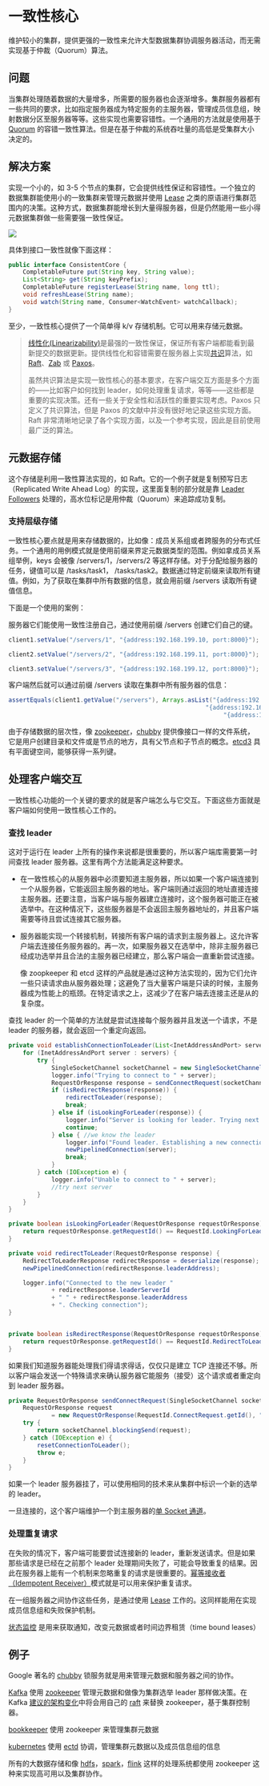 # 一致性核心

维护较小的集群，提供更强的一致性来允许大型数据集群协调服务器活动，而无需实现基于仲裁（Quorum）算法。

## 问题

当集群处理随着数据的大量增多，所需要的服务器也会逐渐增多。集群服务器都有一些共同的要求，比如指定服务器成为特定服务的主服务器，管理成员信息组，映射数据分区至服务器等等。这些实现也需要容错性。一个通用的方法就是使用基于 [Quorum](Quorum.md) 的容错一致性算法。但是在基于仲裁的系统吞吐量的高低是受集群大小决定的。

## 解决方案

实现一个小的，如 3-5 个节点的集群，它会提供线性保证和容错性。一个独立的数据集群能使用小的一致集群来管理元数据并使用 [Lease](Lease.md) 之类的原语进行集群范围内的决策。这种方式，数据集群能增长到大量得服务器，但是仍然能用一些小得元数据集群做一些需要强一致性保证。

![](../asserts/ConsistentCore.png)

具体到接口一致性就像下面这样：

```java
public interface ConsistentCore {
    CompletableFuture put(String key, String value);
    List<String> get(String keyPrefix);
    CompletableFuture registerLease(String name, long ttl);
    void refreshLease(String name);
    void watch(String name, Consumer<WatchEvent> watchCallback);
}
```

至少，一致性核心提供了一个简单得 k/v 存储机制。它可以用来存储元数据。

> [线性化(Linearizability)](https://jepsen.io/consistency/models/linearizable)是最强的一致性保证，保证所有客户端都能看到最新提交的数据更新。提供线性化和容错需要在服务器上实现[共识](https://en.wikipedia.org/wiki/Consensus_(computer_science))算法，如 [Raft](https://raft.github.io/)、[Zab](https://zookeeper.apache.org/doc/r3.4.13/zookeeperInternals.html#sc_atomicBroadcast) 或 [Paxos](https://en.wikipedia.org/wiki/Paxos_(computer_science))。
>
> 虽然共识算法是实现一致性核心的基本要求，在客户端交互方面是多个方面的——比如客户如何找到 leader，如何处理重复请求，等等——这些都是重要的实现决策。还有一些关于安全性和活跃性的重要实现考虑。Paxos 只定义了共识算法，但是 Paxos 的文献中并没有很好地记录这些实现方面。Raft 非常清晰地记录了各个实现方面，以及一个参考实现，因此是目前使用最广泛的算法。

## 元数据存储

这个存储是利用一致性算法实现的，如 Raft。它的一个例子就是复制预写日志（Replicated Write Ahead Log）的实现，这里面复制的部分就是靠 [Leader Followers]() 处理的，高水位标记是用仲裁（Quorum）来追踪成功复制。

### 支持层级存储

一致性核心要点就是用来存储数据的，比如像：成员关系组或者跨服务的分布式任务。一个通用的用例模式就是使用前缀来界定元数据类型的范围。例如拿成员关系组举例，keys 会被像 /servers/1，/servers/2 等这样存储。对于分配给服务器的任务，键值可以是 /tasks/task1， /tasks/task2。数据通过特定前缀来读取所有键值。例如，为了获取在集群中所有数据的信息，就会用前缀 /servers 读取所有键值信息。

下面是一个使用的案例：

服务器它们能使用一致性注册自己，通过使用前缀 /servers 创建它们自己的键。

```java
client1.setValue("/servers/1", "{address:192.168.199.10, port:8000}");

client2.setValue("/servers/2", "{address:192.168.199.11, port:8000}");

client3.setValue("/servers/3", "{address:192.168.199.12, port:8000}");
```

客户端然后就可以通过前缀 /servers 读取在集群中所有服务器的信息：

```java
assertEquals(client1.getValue("/servers"), Arrays.asList("{address:192.168.199.12, port:8000}", 
													   "{address:192.168.199.11, port:8000}",
                                                            "{address:192.168.199.10, port:8000}"));
```

由于存储数据的层次性，像 [zookeeper](https://zookeeper.apache.org/)，[chubby](https://research.google/pubs/pub27897/) 提供像接口一样的文件系统，它是用户创建目录和文件或是节点的地方，具有父节点和子节点的概念。[etcd3](https://coreos.com/blog/etcd3-a-new-etcd.html) 具有平面键空间，能够获得一系列键。

## 处理客户端交互

一致性核心功能的一个关键的要求的就是客户端怎么与它交互。下面这些方面就是客户端如何使用一致性核心工作的。

### 查找 leader

这对于运行在 leader 上所有的操作来说都是很重要的，所以客户端库需要第一时间查找 leader 服务器。这里有两个方法能满足这种要求。

- 在一致性核心的从服务器中必须要知道主服务器，所以如果一个客户端连接到一个从服务器，它能返回主服务器的地址。客户端则通过返回的地址直接连接主服务器。还要注意，当客户端与服务器建立连接时，这个服务器可能正在被选举中。在这种情况下，这些服务器是不会返回主服务器地址的，并且客户端需要等待且尝试连接其它服务器。

- 服务器能实现一个转接机制，转接所有客户端的请求到主服务器上。这允许客户端去连接任务服务器的。再一次，如果服务器又在选举中，除非主服务器已经成功选举并且合法的主服务器已经建立，那么客户端会一直重新尝试连接。

  像 zoopkeeper 和 etcd 这样的产品就是通过这种方法实现的，因为它们允许一些只读请求由从服务器处理；这避免了当大量客户端是只读的时候，主服务器成为性能上的瓶颈。在特定请求之上，这减少了在客户端去连接主还是从的复杂度。

查找 leader 的一个简单的方法就是尝试连接每个服务器并且发送一个请求，不是 leader 的服务器，就会返回一个重定向返回。

```java
private void establishConnectionToLeader(List<InetAddressAndPort> servers) {
    for (InetAddressAndPort server : servers) {
        try {
            SingleSocketChannel socketChannel = new SingleSocketChannel(server, 10);
            logger.info("Trying to connect to " + server);
            RequestOrResponse response = sendConnectRequest(socketChannel);
            if (isRedirectResponse(response)) {
                redirectToLeader(response);
                break;
            } else if (isLookingForLeader(response)) {
                logger.info("Server is looking for leader. Trying next server");
                continue;
            } else { //we know the leader
                logger.info("Found leader. Establishing a new connection.");
                newPipelinedConnection(server);
                break;
            }
        } catch (IOException e) {
            logger.info("Unable to connect to " + server);
            //try next server
        }
    }
}

private boolean isLookingForLeader(RequestOrResponse requestOrResponse) {
    return requestOrResponse.getRequestId() == RequestId.LookingForLeader.getId();
}

private void redirectToLeader(RequestOrResponse response) {
    RedirectToLeaderResponse redirectResponse = deserialize(response);
    newPipelinedConnection(redirectResponse.leaderAddress);

    logger.info("Connected to the new leader "
            + redirectResponse.leaderServerId
            + " " + redirectResponse.leaderAddress
            + ". Checking connection");
}


private boolean isRedirectResponse(RequestOrResponse requestOrResponse) {
    return requestOrResponse.getRequestId() == RequestId.RedirectToLeader.getId();
}
```

如果我们知道服务器能处理我们得请求得话，仅仅只是建立 TCP 连接还不够。所以客户端会发送一个特殊请求来确认服务器它能服务（接受）这个请求或者重定向到 leader 服务器。

```java
private RequestOrResponse sendConnectRequest(SingleSocketChannel socketChannel) throws IOException {
    RequestOrResponse request
            = new RequestOrResponse(RequestId.ConnectRequest.getId(), "CONNECT", 0);
    try {
        return socketChannel.blockingSend(request);
    } catch (IOException e) {
        resetConnectionToLeader();
        throw e;
    }
}
```

如果一个 leader 服务器挂了，可以使用相同的技术来从集群中标识一个新的选举的 leader。

一旦连接的，这个客户端维护一个到主服务器的[单 Socket 通道](Single-Socket-Channel.md)。

### 处理重复请求

在失败的情况下，客户端可能要尝试连接新的 leader，重新发送请求。但是如果那些请求是已经在之前那个 leader 处理期间失败了，可能会导致重复的结果。因此在服务器上能有一个机制来忽略重复的请求是很重要的。[幂等接收者（Idempotent Receiver）](idempotent-receiver.dm)模式就是可以用来保护重复请求。

在一组服务器之间协作这些任务，是通过使用 [Lease](time-bound-lease.md) 工作的。这同样能用在实现成员信息组和失败保护机制。

[状态监控](state-watch.md) 是用来获取通知，改变元数据或者时间边界租赁（time bound leases）

## 例子

Google 著名的 [chubby](https://research.google/pubs/pub27897/) 锁服务就是用来管理元数据和服务器之间的协作。

[Kafka](https://kafka.apache.org/) 使用 [zookeeper](https://zookeeper.apache.org/) 管理元数据和做像为集群选举 leader 那样做决策。在 Kafka [建议的架构变化](https://cwiki.apache.org/confluence/display/KAFKA/KIP-500%3A+Replace+ZooKeeper+with+a+Self-Managed+Metadata+Quorum)中将会用自己的 [raft](https://raft.github.io/) 来替换 zookeeper，基于集群控制器。

[bookkeeper](https://bookkeeper.apache.org/) 使用 zookeeper 来管理集群元数据

[kubernetes](https://kubernetes.io/) 使用 [ectd](https://etcd.io/) 协调，管理集群元数据以及成员信息组的信息

所有的大数据存储和像 [hdfs](https://hadoop.apache.org/docs/r3.0.0/hadoop-project-dist/hadoop-hdfs/HDFSHighAvailabilityWithNFS.html)，[spark](http://spark.apache.org/docs/latest/spark-standalone.html#standby-masters-with-zookeeper)，[flink](https://ci.apache.org/projects/flink/flink-docs-release-1.11/ops/jobmanager_high_availability.html) 这样的处理系统都使用 zookeeper 这种来实现高可用以及集群协作。